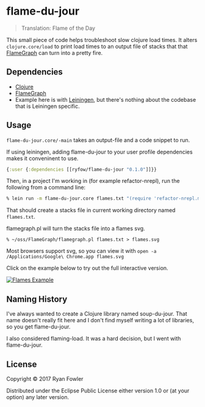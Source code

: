 # flame-du-jour

> Translation: Flame of the Day

This small piece of code helps troubleshoot slow clojure load times.
It alters `clojure.core/load` to print load times to an output file of
stacks that that [FlameGraph](https://github.com/brendangregg/FlameGraph) can
turn into a pretty fire.

## Dependencies

* [Clojure](https://clojure.org)
* [FlameGraph](https://github.com/brendangregg/FlameGraph)
* Example here is with [Leiningen](https://leiningen.org/), but there's nothing about the codebase
  that is Leiningen specific.

## Usage

`flame-du-jour.core/-main` takes an output-file and a code snippet to run.

If using leiningen, adding flame-du-jour to your user profile dependencies
makes it conveninent to use.

```clojure
{:user {:dependencies [[ryfow/flame-du-jour "0.1.0"]]}}
```

Then, in a project I'm working in (for example refactor-nrepl), run
the following from a command line:

```bash
% lein run -m flame-du-jour.core flames.txt "(require 'refactor-nrepl.middleware :reload-all)"
```

That should create a stacks file in current working directory named `flames.txt`.

flamegraph.pl will turn the stacks file into a flames svg.

```
% ~/oss/FlameGraph/flamegraph.pl flames.txt > flames.svg
```

Most browsers support svg, so you can view it with `open -a /Applications/Google\ Chrome.app flames.svg`

Click on the example below to try out the full interactive version.

<a href="https://ryfow.github.io/flame-du-jour/flames.svg">
<img src="https://ryfow.github.io/flame-du-jour/flames.svg" alt="Flames Example"/>
</a>

## Naming History

I've always wanted to create a Clojure library named soup-du-jour. That name doesn't really
fit here and I don't find myself writing a lot of libraries, so you get flame-du-jour.

I also considered flaming-load. It was a hard decision, but I went with flame-du-jour.

## License

Copyright © 2017 Ryan Fowler

Distributed under the Eclipse Public License either version 1.0 or (at
your option) any later version.
